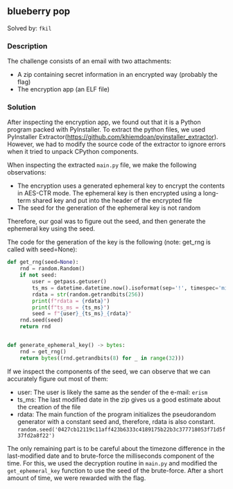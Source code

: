 
## blueberry pop

Solved by: `fkil`

### Description

The challenge consists of an email with two attachments:
 - A zip containing secret information in an encrypted way (probably the flag)
 - The encryption app (an ELF file)

### Solution

After inspecting the encryption app, we found out that it is a Python program packed with PyInstaller. To extract the python files, we used PyInstaller Extractor(https://github.com/khiemdoan/pyinstaller_extractor).
However, we had to modify the source code of the extractor to ignore errors when it tried to unpack CPython components.

When inspecting the extracted `main.py` file, we make the following observations:
 - The encryption uses a generated ephemeral key to encrypt the contents in AES-CTR mode. The ephemeral key is then encrypted using a long-term shared key and put into the header of the encrypted file
 - The seed for the generation of the ephemeral key is not random

Therefore, our goal was to figure out the seed, and then generate the ephemeral key using the seed.

The code for the generation of the key is the following (note: get_rng is called with seed=None):
```python
def get_rng(seed=None):
    rnd = random.Random()
    if not seed:
        user = getpass.getuser()
        ts_ms = datetime.datetime.now().isoformat(sep='!', timespec='milliseconds')
        rdata = str(random.getrandbits(256))
        print(f"rdata = {rdata}")
        print(f"ts_ms = {ts_ms}")
        seed = f"{user}_{ts_ms}_{rdata}"
    rnd.seed(seed)
    return rnd


def generate_ephemeral_key() -> bytes:
    rnd = get_rng()
    return bytes((rnd.getrandbits(8) for _ in range(32)))
```

If we inspect the components of the seed, we can observe that we can accurately figure out most of them:
 - user: The user is likely the same as the sender of the e-mail: `erism`
 - ts_ms: The last modified date in the zip gives us a good estimate about the creation of the file
 - rdata: The main function of the program initializes the pseudorandom generator with a constant seed and, therefore, rdata is also constant. `random.seed('0427cb12119c11aff423b6333c4189175b22b3c377718053f71d5f37fd2a8f22')`

The only remaining part is to be careful about the timezone difference in the last-modified date and to brute-force the milliseconds component of the time. For this, we used the decryption routine in `main.py` and modified the `get_ephemeral_key` function to use the seed of the brute-force.
After a short amount of time, we were rewarded with the flag.
